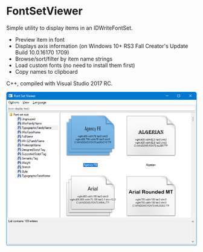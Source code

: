 # FontSetViewer
Simple utility to display items in an IDWriteFontSet.

- Preview item in font
- Displays axis information (on Windows 10+ RS3 Fall Creator's Update Build 10.0.16170 1709)
- Browse/sort/filter by item name strings
- Load custom fonts (no need to install them first)
- Copy names to clipboard

C++, compiled with Visual Studio 2017 RC.

![Image of FontSetViewer](FontSetViewer.png)

